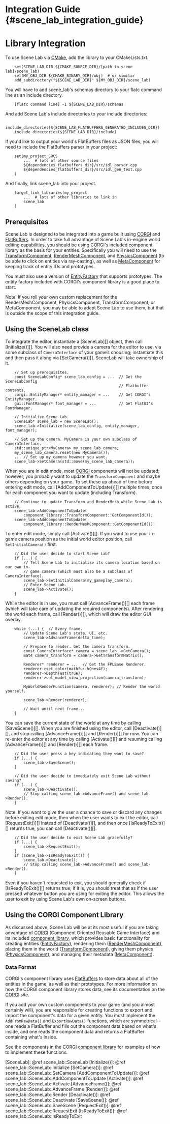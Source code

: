 Integration Guide    {#scene_lab_integration_guide}
=================

# Library Integration

To use Scene Lab via [CMake][], add the library to your CMakeLists.txt.

~~~
    set(SCENE_LAB_DIR ${CMAKE_SOURCE_DIR}/[path to scene lab]/scene_lab)
    set(MY_OBJ_DIR ${CMAKE_BINARY_DIR}/obj)  # or similar
    add_subdirectory("${SCENE_LAB_DIR}" ${MY_OBJ_DIR}/scene_lab)
~~~

You will have to add scene_lab's schemas directory to your flatc command
line as an include directory.

~~~
    [flatc command line] -I ${SCENE_LAB_DIR}/schemas
~~~

And add Scene Lab's include directories to your include directories:

~~~
    include_directories(${SCENE_LAB_FLATBUFFERS_GENERATED_INCLUDES_DIR})
    include_directories(${SCENE_LAB_DIR}/include)
~~~

If you'd like to output your world's FlatBuffers files as JSON files, you will
need to include the FlatBuffers parser in your project:

~~~
    set(my_project_SRCS
        ...  # lots of other source files
        ${dependencies_flatbuffers_dir}/src/idl_parser.cpp
        ${dependencies_flatbuffers_dir}/src/idl_gen_text.cpp
    )
~~~

And finally, link scene_lab into your project.

~~~
    target_link_libraries(my_project
        ...  # lots of other libraries to link in
        scene_lab
    )
~~~

## Prerequisites

Scene Lab is designed to be integrated into a game built using [CORGI][] and
[FlatBuffers][]. In order to take full advantage of Scene Lab's in-engine world
editing capabilities, you should be using CORGI's included component library as
the basis for your entities. Specifically you will need to use the
[TransformComponent][], [RenderMeshComponent][], and [PhysicsComponent][] (to be
able to click on entities via ray-casting), as well as [MetaComponent][] for
keeping track of entity IDs and prototypes.

You must also use a version of [EntityFactory][] that supports prototypes. The
entity factory included with CORGI's component library is a good place to start.

Note: If you roll your own custom replacement for the RenderMeshComponent,
PhysicsComponent, TransformComponent, or MetaComponent, you may be able to adapt
Scene Lab to use them, but that is outside the scope of this integration guide.

## Using the SceneLab class

To integrate the editor, instantiate a [SceneLab][] object, then call
[Initialize()][]. You will also need provide a camera for the editor to use, via
some subclass of `CameraInterface` of your game’s choosing; instantiate this and
then pass it along via [SetCamera()][]. SceneLab will take ownership of it.

~~~{.cpp}
    // Set up prerequisites.
    const SceneLabConfig* scene_lab_config = ...  // Get the SceneLabConfig
                                                  // Flatbuffer contents.
    corgi::EntityManager* entity_manager = ...    // Get CORGI's EntityManager.
    gui::FontManager* font_manager = ...          // Get FlatUI's FontManager.

    // Initialize Scene Lab.
    SceneLab* scene_lab = new SceneLab();
    scene_lab->Initialize(scene_lab_config, entity_manager, font_manager);

    // Set up the camera. MyCamera is your own subclass of CameraInterface.
    std::unique_ptr<MyCamera> my_scene_lab_camera;
    my_scene_lab_camera.reset(new MyCamera());
    ... // Set up my_camera however you want.
    scene_lab->SetCamera(std::move(my_scene_lab_camera));
~~~

When you are in edit mode, most [CORGI][] components will not be updated;
however, you probably want to update the `TransformComponent` and maybe others
depending on your game. To set these up ahead of time before entering edit mode,
call [AddComponentToUpdate()][] multiple times, once for each component you want
to update (including Transform).

~~~{.cpp}
    // Continue to update Transform and RenderMesh while Scene Lab is active.
    scene_lab->AddComponentToUpdate(
        component_library::TransformComponent::GetComponentId());
    scene_lab->AddComponentToUpdate(
        component_library::RenderMeshComponent::GetComponentId());
~~~

To enter edit mode, simply call [Activate()][]. If you want to use your in-game
camera position as the initial world editor position, call `SetInitialCamera()`
first.

~~~{.cpp}
    // Did the user decide to start Scene Lab?
    if (...) {
        // Tell Scene Lab to initialize its camera location based on our own in-
        // game camera (which must also be a subclass of CameraInterface).
        scene_lab->SetInitialCamera(my_gameplay_camera);
        // Enter Scene Lab.
        scene_lab->Activate();
    }
~~~

While the editor is in use, you must call [AdvanceFrame()][] each frame (which
will take care of updating the required components). After rendering the world
each frame, call [Render()][], which will draw the editor GUI overlay.

~~~{.cpp}
    while (...) {  // Every frame.
        // Update Scene Lab's state, UI, etc.
        scene_lab->AdvanceFrame(delta_time);

        // Prepare to render. Get the camera transform.
        const CameraInterface* camera = scene_lab_->GetCamera();
        mat4 camera_transform = camera->GetTransformMatrix();

        Renderer* renderer = ...  // Get the FPLBase Renderer.
        renderer->set_color(mathfu::kOnes4f);
        renderer->DepthTest(true);
        renderer->set_model_view_projection(camera_transform);

        MyWorldRenderFunction(camera, renderer); // Render the world yourself.

        scene_lab->Render(renderer);

        // Wait until next frame...
    }
~~~

You can save the current state of the world at any time by calling
[SaveScene()][]. When you are finished using the editor, call [Deactivate()][],
and stop calling [AdvanceFrame()][] and [Render()][] for now. You can re-enter
the editor at any time by calling [Activate()][] and resuming calling
[AdvanceFrame()][] and [Render()][] each frame.

~~~{.cpp}
    // Did the user press a key indicating they want to save?
    if (...) {
        scene_lab->SaveScene();
    }

    // Did the user decide to immediately exit Scene Lab without saving?
    if (...) {
        scene_lab->Deactivate();
        // Stop calling scene_lab->AdvanceFrame() and scene_lab->Render().
    }
~~~

Note: If you want to give the user a chance to save or discard any changes
before exiting edit mode, then when the user wants to exit the editor, call
[RequestExit()][] instead of [Deactivate()][], and then once [IsReadyToExit()][]
returns true, you can call [Deactivate()][].

~~~{.cpp}
    // Did the user decide to exit Scene Lab gracefully?
    if (...) {
        scene_lab->RequestExit();
    }
    if (scene_lab->IsReadyToExit()) {
        scene_lab->Deactivate();
        // Stop calling scene_lab->AdvanceFrame() and scene_lab->Render().
    }
~~~

Even if you haven't requested to exit, you should generally check if
[IsReadyToExit()][] returns true; if it is, you should treat that as if the user
pressed whatever button you are using for exiting the editor. This allows the
user to exit by using Scene Lab's own on-screen buttons.

## Using the CORGI Component Library

As discussed above, Scene Lab will be at its most useful if you are taking
advantage of [CORGI][] (Component Oriented Reusable Game Interface) and its
included [component library][], which provides basic functionality for creating
entities ([EntityFactory][]), rendering them ([RenderMeshComponent][]), placing
them in the world ([TransformComponent][]), giving them physics
([PhysicsComponent][]), and managing their metadata ([MetaComponent][]).

### Data Format

CORGI's component library uses [FlatBuffers][] to store data about all of the
entities in the game, as well as their prototypes. For more information on how
the CORGI component library stores data, see its documentation on the [CORGI][]
site.

If you add your own custom components to your game (and you almost certainly
will), you are responsible for creating functions to export and import the
component's data for a given entity. You must implement the `AddFromRawData()`
and `ExportRawData()` functions, which are symmetrical--one reads a FlatBuffer
and fills out the component data based on what's inside, and one reads the
component data and returns a FlatBuffer containing what's inside.

See the components in the CORGI [component library][] for examples of how to
implement these functions.


  [CMake]: http://www.cmake.org/
  [CORGI]: https://google.github.io/corgi/
  [component library]: https://google.github.io/corgi/component_library.html
  [RenderMeshComponent]: https://google.github.io/corgi/render_mesh_component.html
  [TransformComponent]: https://google.github.io/corgi/transform_component.html
  [PhysicsComponent]: https://google.github.io/corgi/physics_component.html
  [MetaComponent]: https://google.github.io/corgi/meta_component.html
  [EntityFactory]: https://google.github.io/corgi/entity_factory.html
  [FlatBuffers]: https://google.github.io/flatbuffers/
  [SceneLab]: @ref scene_lab::SceneLab
  [Initialize()]: @ref scene_lab::SceneLab::Initialize
  [SetCamera()]: @ref scene_lab::SceneLab::SetCamera
  [AddComponentToUpdate()]: @ref scene_lab::SceneLab::AddComponentToUpdate
  [Activate()]: @ref scene_lab::SceneLab::Activate
  [AdvanceFrame()]: @ref scene_lab::SceneLab::AdvanceFrame
  [Render()]: @ref scene_lab::SceneLab::Render
  [Deactivate()]: @ref scene_lab::SceneLab::Deactivate
  [SaveScene()]: @ref scene_lab::SceneLab::SaveScene
  [RequestExit()]: @ref scene_lab::SceneLab::RequestExit
  [IsReadyToExit()]: @ref scene_lab::SceneLab::IsReadyToExit
